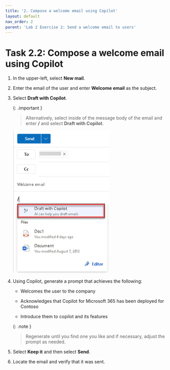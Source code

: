 ```yaml
---
title: '2. Compose a welcome email using Copilot'
layout: default
nav_order: 2
parent: 'Lab 2 Exercise 2: Send a welcome email to users'
---
```


# Task 2.2: Compose a welcome email using Copilot

1. In the upper-left, select **New mail**.  

 

1. Enter the email of the user and enter **Welcome email** as the subject. 

 

1. Select **Draft with Copilot**. 

   
    {: .important }
    > Alternatively, select inside of the message body of the email and enter **/** and select **Draft with Copilot**. 

    > 

    ![a7.jpg](../media/lab2/a7.jpg) 

 

1. Using Copilot, generate a prompt that achieves the following: 

  
    - Welcomes the user to the company 

    - Acknowledges that Copilot for Microsoft 365 has been deployed for Contoso 

    - Introduce them to copilot and its features  

   {: .note }
   > Regenerate until you find one you like and if necessary, adjust the prompt as needed. 

1. Select **Keep it** and then select **Send**. 
 

1. Locate the email and verify that it was sent. 
